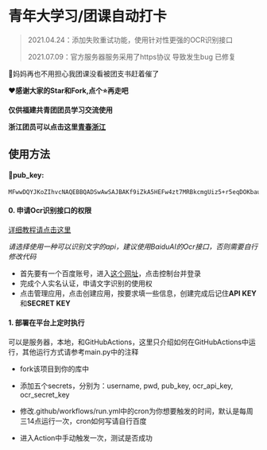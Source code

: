 # 青年大学习/团课自动打卡

> 2021.04.24：添加失败重试功能，使用针对性更强的OCR识别接口  
> 
> 2021.07.09：官方服务器服务采用了https协议 导致发生bug 已修复

🤺妈妈再也不用担心我团课没看被团支书赶着催了

**❤感谢大家的Star和Fork,点个:star:再走吧**

**仅供福建共青团团员学习交流使用** 

**浙江团员可以点击这里[青春浙江](https://gist.github.com/838239178/ddad90e8c5e52f5fa8f0febea6109f24)**

## 使用方法

#### 🍎pub_key:

```
MFwwDQYJKoZIhvcNAQEBBQADSwAwSAJBAKf9iZkA5HEFw4zt7MRBkcmgUiz5+r5eqDOKbaurEbScmXd3ZZTtyzirqkYKRIH5mQ+8hq+Wd/pTZNXHS8L0+88CAwEAAQ==
```

#### 0. 申请Ocr识别接口的权限

[详细教程请点击这里](https://blog.pressed.top/2021/02/14/signUpBaiduOcr/)

*请选择使用一种可以识别文字的api，建议使用BaiduAI的Ocr接口，否则需要自行修改代码*

- 首先要有一个百度账号，进入[这个网址](https://ai.baidu.com/)，点击控制台并登录
- 完成个人实名认证，申请文字识别的使用权
- 点击管理应用，点击创建应用，按要求填一些信息，创建完成后记住**API KEY**和**SECRET KEY**

#### 1. 部署在平台上定时执行

可以是服务器，本地，和GitHubActions，这里只介绍如何在GitHubActions中运行，其他运行方式请参考main.py中的注释

- fork该项目到你的库中

- 添加五个secrets，分别为：username,  pwd,  pub_key,  ocr_api_key,  ocr_secret_key

- 修改.github/workflows/run.yml中的cron为你想要触发的时间，默认是每周三14点运行一次，cron如何写请自行百度
- 进入Action中手动触发一次，测试是否成功





